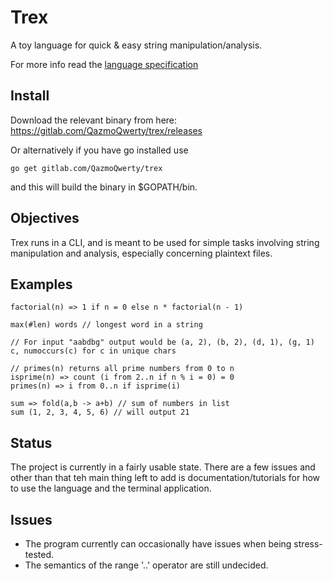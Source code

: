 # Trex

A toy language for quick & easy string manipulation/analysis.

For more info read the [language specification](docs/trex-spec.md)

## Install

Download the relevant binary from here: https://gitlab.com/QazmoQwerty/trex/releases

Or alternatively if you have go installed use

```
go get gitlab.com/QazmoQwerty/trex
```

and this will build the binary in $GOPATH/bin.

## Objectives

Trex runs in a CLI, and is meant to be used for simple tasks involving string manipulation and analysis, especially concerning plaintext files.

## Examples

```
factorial(n) => 1 if n = 0 else n * factorial(n - 1)
```

```
max(#len) words // longest word in a string
```

```
// For input "aabdbg" output would be (a, 2), (b, 2), (d, 1), (g, 1)
c, numoccurs(c) for c in unique chars
```


```
// primes(n) returns all prime numbers from 0 to n
isprime(n) => count (i from 2..n if n % i = 0) = 0
primes(n) => i from 0..n if isprime(i)
```


```
sum => fold(a,b -> a+b) // sum of numbers in list
sum (1, 2, 3, 4, 5, 6) // will output 21
```


## Status

The project is currently in a fairly usable state. There are a few issues and other than that teh main thing left to add is documentation/tutorials for how to use the language and the terminal application.

## Issues

* The program currently can occasionally have issues when being stress-tested.
* The semantics of the range '..' operator are still undecided.